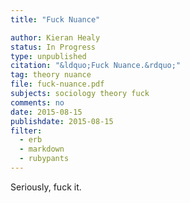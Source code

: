 ```yaml
---
title: "Fuck Nuance"

author: Kieran Healy
status: In Progress
type: unpublished
citation: "&ldquo;Fuck Nuance.&rdquo;"
tag: theory nuance
file: fuck-nuance.pdf
subjects: sociology theory fuck
comments: no
date: 2015-08-15
publishdate: 2015-08-15
filter:
  - erb
  - markdown
  - rubypants
---
```

Seriously, fuck it.
